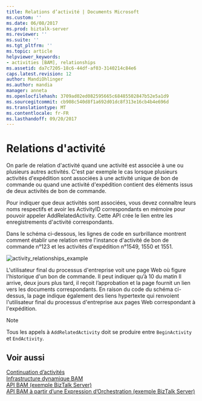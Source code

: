 ```yaml
---
title: Relations d’activité | Documents Microsoft
ms.custom: ''
ms.date: 06/08/2017
ms.prod: biztalk-server
ms.reviewer: ''
ms.suite: ''
ms.tgt_pltfrm: ''
ms.topic: article
helpviewer_keywords:
- activities [BAM], relationships
ms.assetid: da7c7205-18c6-44df-af03-3140214c84e6
caps.latest.revision: 12
author: MandiOhlinger
ms.author: mandia
manager: anneta
ms.openlocfilehash: 3709ad02ed082595665c68485502847b52e5a1d9
ms.sourcegitcommit: cb908c540d8f1a692d01dc8f313e16cb4b4e696d
ms.translationtype: MT
ms.contentlocale: fr-FR
ms.lasthandoff: 09/20/2017
---
```

# <a name="activity-relationships"></a>Relations d'activité
On parle de relation d'activité quand une activité est associée à une ou plusieurs autres activités. C'est par exemple le cas lorsque plusieurs activités d'expédition sont associées à une activité unique de bon de commande ou quand une activité d'expédition contient des éléments issus de deux activités de bon de commande.  
  
 Pour indiquer que deux activités sont associées, vous devez connaître leurs noms respectifs et avoir les ActivityID correspondants en mémoire pour pouvoir appeler AddRelatedActivity. Cette API crée le lien entre les enregistrements d'activité correspondants.  
  
 Dans le schéma ci-dessous, les lignes de code en surbrillance montrent comment établir une relation entre l'instance d'activité de bon de commande n°123 et les activités d'expédition n°1549, 1550 et 1551.  
  
 ![](../core/media/activity-relationships-example.gif "activity_relationships_example")  
  
 L'utilisateur final du processus d'entreprise voit une page Web où figure l'historique d'un bon de commande. Il peut indiquer qu’à 10 du matin Il arrive, deux jours plus tard, il reçoit l’approbation et la page fournit un lien vers les documents correspondants. En raison du code du schéma ci-dessus, la page indique également des liens hypertexte qui renvoient l'utilisateur final du processus d'entreprise aux pages Web correspondant à l'expédition.  
  
> [!NOTE]
>  Tous les appels à `AddRelatedActivity` doit se produire entre `BeginActivity` et `EndActivity`.  
  
## <a name="see-also"></a>Voir aussi  
  
 [Continuation d’activités](../core/activity-continuation.md)   
 [Infrastructure dynamique BAM](../core/bam-dynamic-infrastructure.md)   
 [API BAM (exemple BizTalk Server)](../core/bam-api-biztalk-server-sample.md)   
 [API BAM à partir d’une Expression d’Orchestration (exemple BizTalk Server)](../core/bam-api-from-an-orchestration-expression-biztalk-server-sample.md)